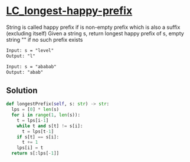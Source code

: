 # [LC_longest-happy-prefix](https://leetcode.com/problems/longest-happy-prefix)

String is called happy prefix if is non-empty prefix which is also a suffix (excluding itself)
Given a string s, return longest happy prefix of s, empty string "" if no such prefix exists

```txt
Input: s = "level"
Output: "l"

Input: s = "ababab"
Output: "abab"
```

## Solution

```py
def longestPrefix(self, s: str) -> str:
  lps = [0] * len(s)
  for i in range(1, len(s)):
    t = lps[i-1]
    while t and s[t] != s[i]:
      t = lps[t-1]
    if s[t] == s[i]:
      t += 1
    lps[i] = t
  return s[:lps[-1]]
```

